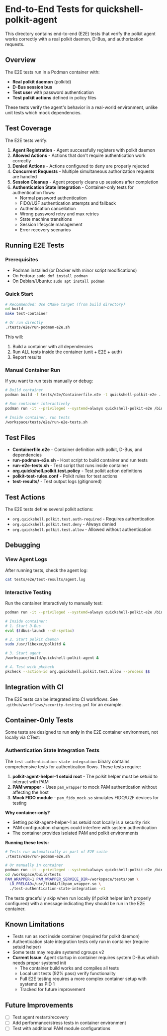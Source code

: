 # End-to-End Tests for quickshell-polkit-agent

This directory contains end-to-end (E2E) tests that verify the polkit agent works correctly with a real polkit daemon, D-Bus, and authorization requests.

## Overview

The E2E tests run in a Podman container with:
- **Real polkit daemon** (polkitd)
- **D-Bus session bus**
- **Test user** with password authentication
- **Test polkit actions** defined in policy files

These tests verify the agent's behavior in a real-world environment, unlike unit tests which mock dependencies.

## Test Coverage

The E2E tests verify:

1. **Agent Registration** - Agent successfully registers with polkit daemon
2. **Allowed Actions** - Actions that don't require authentication work correctly
3. **Denied Actions** - Actions configured to deny are properly rejected
4. **Concurrent Requests** - Multiple simultaneous authorization requests are handled
5. **Session Cleanup** - Agent properly cleans up sessions after completion
6. **Authentication State Integration** - Container-only tests for authentication flows:
   - Normal password authentication
   - FIDO/U2F authentication attempts and fallback
   - Authentication cancellation
   - Wrong password retry and max retries
   - State machine transitions
   - Session lifecycle management
   - Error recovery scenarios

## Running E2E Tests

### Prerequisites

- Podman installed (or Docker with minor script modifications)
- On Fedora: `sudo dnf install podman`
- On Debian/Ubuntu: `sudo apt install podman`

### Quick Start

```bash
# Recommended: Use CMake target (from build directory)
cd build
make test-container

# Or run directly
./tests/e2e/run-podman-e2e.sh
```

This will:
1. Build a container with all dependencies
2. Run ALL tests inside the container (unit + E2E + auth)
3. Report results

### Manual Container Run

If you want to run tests manually or debug:

```bash
# Build container
podman build -f tests/e2e/Containerfile.e2e -t quickshell-polkit-e2e .

# Run container interactively
podman run -it --privileged --systemd=always quickshell-polkit-e2e /bin/bash

# Inside container, run tests
/workspace/tests/e2e/run-e2e-tests.sh
```

## Test Files

- **Containerfile.e2e** - Container definition with polkit, D-Bus, and dependencies
- **run-podman-e2e.sh** - Host script to build container and run tests
- **run-e2e-tests.sh** - Test script that runs inside container
- **org.quickshell.polkit.test.policy** - Test polkit action definitions
- **polkit-test-rules.conf** - Polkit rules for test actions
- **test-results/** - Test output logs (gitignored)

## Test Actions

The E2E tests define several polkit actions:

- `org.quickshell.polkit.test.auth-required` - Requires authentication
- `org.quickshell.polkit.test.deny` - Always denied
- `org.quickshell.polkit.test.allow` - Allowed without authentication

## Debugging

### View Agent Logs

After running tests, check the agent log:

```bash
cat tests/e2e/test-results/agent.log
```

### Interactive Testing

Run the container interactively to manually test:

```bash
podman run -it --privileged --systemd=always quickshell-polkit-e2e /bin/bash

# Inside container:
# 1. Start D-Bus
eval $(dbus-launch --sh-syntax)

# 2. Start polkit daemon
sudo /usr/libexec/polkitd &

# 3. Start agent
/workspace/build/quickshell-polkit-agent &

# 4. Test with pkcheck
pkcheck --action-id org.quickshell.polkit.test.allow --process $$
```

## Integration with CI

The E2E tests can be integrated into CI workflows. See `.github/workflows/security-testing.yml` for an example.

## Container-Only Tests

Some tests are designed to run **only** in the E2E container environment, not locally via CTest:

### Authentication State Integration Tests

The `test-authentication-state-integration` binary contains comprehensive tests for authentication flows. These tests require:

1. **polkit-agent-helper-1 setuid root** - The polkit helper must be setuid to interact with PAM
2. **PAM wrapper** - Uses `pam_wrapper` to mock PAM authentication without affecting the host
3. **Mock FIDO module** - `pam_fido_mock.so` simulates FIDO/U2F devices for testing

**Why container-only?**
- Setting polkit-agent-helper-1 as setuid root locally is a security risk
- PAM configuration changes could interfere with system authentication
- The container provides isolated PAM and polkit environments

**Running these tests:**
```bash
# Tests run automatically as part of E2E suite
./tests/e2e/run-podman-e2e.sh

# Or manually in container
podman run -it --privileged --systemd=always quickshell-polkit-e2e /bin/bash
cd /workspace/build/tests
PAM_WRAPPER=1 PAM_WRAPPER_SERVICE_DIR=/workspace/tests/pam \
  LD_PRELOAD=/usr/lib64/libpam_wrapper.so \
  ./test-authentication-state-integration -v1
```

The tests gracefully skip when run locally (if polkit helper isn't properly configured) with a message indicating they should be run in the E2E container.

## Known Limitations

- Tests run as root inside container (required for polkit daemon)
- Authentication state integration tests only run in container (require setuid helper)
- Some tests may require systemd cgroups v2
- **Current Issue**: Agent startup in container requires system D-Bus which needs proper systemd init
  - The container build works and compiles all tests
  - Local unit tests (92% pass) verify functionality
  - Full E2E testing requires a more complex container setup with systemd as PID 1
  - Tracked for future improvement

## Future Improvements

- [ ] Test agent restart/recovery
- [ ] Add performance/stress tests in container environment
- [ ] Test with additional PAM module configurations
